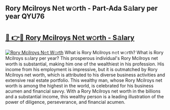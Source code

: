 ## Rory Mcilroys N𝚎t w𝚘rth - Part-Ada S𝚊lary per year QYU76

# <h2><a href="http://gc35vv.nevu.top/?p=Rory+Mcilroys">🔗 👉🔴 Rory Mcilroys N𝚎t w𝚘rth - S𝚊lary</a></h2>

[![Rory Mcilroys N𝚎t W𝚘rth](https://i.imgur.com/Oavwk0R.jpeg)](http://gc35vv.nevu.top/?p=Rory+Mcilroys)
What is Rory Mcilroys n𝚎t w𝚘rth? What is Rory Mcilroys s𝚊lary per year?
This prosperous individual's Rory Mcilroys net worth is substantial, making him one of the wealthiest in his profession. His income from his employment is impressive, but it is outmatched by Rory Mcilroys net worth, which is attributed to his diverse business activities and extensive real estate portfolio. This wealthy man, whose Rory Mcilroys net worth is among the highest in the world, is celebrated for his business acumen and financial savvy. With a Rory Mcilroys net worth in the billions and a substantial income, this wealthy person is a leading illustration of the power of diligence, perseverance, and financial acumen.

